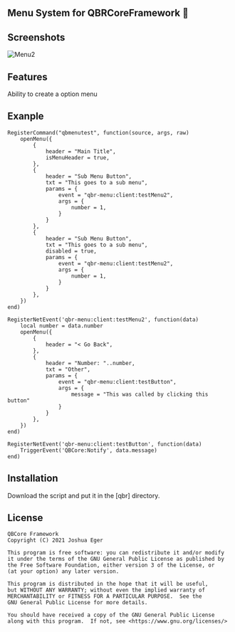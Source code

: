 ## Menu System for QBRCoreFramework 📄

## Screenshots
![Menu2](https://cdn.discordapp.com/attachments/1021700112776437760/1183289410226229338/image.png?ex=6587cb23&is=65755623&hm=aa95a9d46ebd56839cff7d00ce5451fb9933e2a6e9dcbc3592368fb694b15785&)

## Features
Ability to create a option menu

## Exanple
```
RegisterCommand("qbmenutest", function(source, args, raw)
    openMenu({
        {
            header = "Main Title",
            isMenuHeader = true,
        },
        {
            header = "Sub Menu Button",
            txt = "This goes to a sub menu",
            params = {
                event = "qbr-menu:client:testMenu2",
                args = {
                    number = 1,
                }
            }
        },
        {
            header = "Sub Menu Button",
            txt = "This goes to a sub menu",
            disabled = true,
            params = {
                event = "qbr-menu:client:testMenu2",
                args = {
                    number = 1,
                }
            }
        },
    })
end)
```
```
RegisterNetEvent('qbr-menu:client:testMenu2', function(data)
    local number = data.number
    openMenu({
        {
            header = "< Go Back",
        },
        {
            header = "Number: "..number,
            txt = "Other",
            params = {
                event = "qbr-menu:client:testButton",
                args = {
                    message = "This was called by clicking this button"
                }
            }
        },
    })
end)
```
```
RegisterNetEvent('qbr-menu:client:testButton', function(data)
    TriggerEvent('QBCore:Notify', data.message)
end)
```

## Installation
Download the script and put it in the [qbr] directory.

## License
```
QBCore Framework
Copyright (C) 2021 Joshua Eger

This program is free software: you can redistribute it and/or modify
it under the terms of the GNU General Public License as published by
the Free Software Foundation, either version 3 of the License, or
(at your option) any later version.

This program is distributed in the hope that it will be useful,
but WITHOUT ANY WARRANTY; without even the implied warranty of
MERCHANTABILITY or FITNESS FOR A PARTICULAR PURPOSE.  See the
GNU General Public License for more details.

You should have received a copy of the GNU General Public License
along with this program.  If not, see <https://www.gnu.org/licenses/>
```
